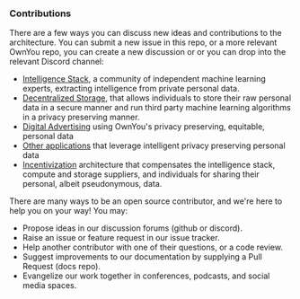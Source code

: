 ### Contributions

There are a few ways you can discuss new ideas and contributions to the architecture. You can submit a new issue in this repo, or a more relevant OwnYou repo, you can create a new discussion or or you can drop into the relevant Discord channel:

- [Intelligence Stack](https://discord.com/channels/960473414978646036/986321483884294315), a community of independent machine learning experts, extracting intelligence from private personal data.
- [Decentralized Storage](https://discord.com/channels/960473414978646036/986321420273459330), that allows individuals to store their raw personal data in a secure manner and run third party machine learning algorithms in a privacy preserving manner.
- [Digital Advertising](https://discord.com/channels/960473414978646036/1078613236741574696) using OwnYou's privacy preserving, equitable, personal data
- [Other applications](https://discord.com/channels/960473414978646036/1078613645673648138) that leverage intelligent privacy preserving personal data
- [Incentivization](https://discord.com/channels/960473414978646036/1078614046808481843) architecture that compensates the intelligence stack, compute and storage suppliers, and individuals for sharing their personal, albeit pseudonymous, data.

There are many ways to be an open source contributor, and we're here to help you on your way! You may:

- Propose ideas in our discussion forums (github or discord).
- Raise an issue or feature request in our issue tracker.
- Help another contributor with one of their questions, or a code review.
- Suggest improvements to our documentation by supplying a Pull Request (docs repo).
- Evangelize our work together in conferences, podcasts, and social media spaces.
